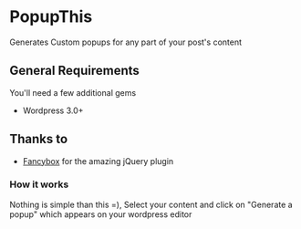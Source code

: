 # PopupThis
Generates Custom popups for any part of your post's content

## General Requirements

You'll need a few additional gems

* Wordpress 3.0+

## Thanks to
* [Fancybox](http://fancybox.net/) for the amazing jQuery plugin


### How it works
Nothing is simple than this =), Select your content and click on "Generate a popup" which appears on your wordpress editor
